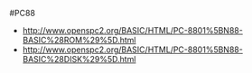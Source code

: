 #PC88

* http://www.openspc2.org/BASIC/HTML/PC-8801%5BN88-BASIC%28ROM%29%5D.html
* http://www.openspc2.org/BASIC/HTML/PC-8801%5BN88-BASIC%28DISK%29%5D.html


